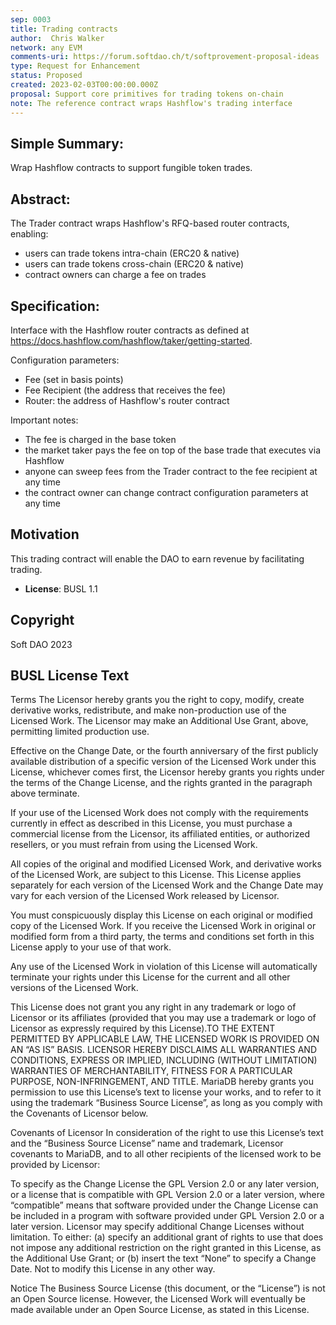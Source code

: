 ```yaml
---
sep: 0003
title: Trading contracts
author:  Chris Walker
network: any EVM
comments-uri: https://forum.softdao.ch/t/softprovement-proposal-ideas
type: Request for Enhancement
status: Proposed
created: 2023-02-03T00:00:00.000Z
proposal: Support core primitives for trading tokens on-chain
note: The reference contract wraps Hashflow's trading interface
---
```


## Simple Summary:
Wrap Hashflow contracts to support fungible token trades.

## Abstract:
The Trader contract wraps Hashflow's RFQ-based router contracts, enabling:
* users can trade tokens intra-chain (ERC20 & native)
* users can trade tokens cross-chain (ERC20 & native)
* contract owners can charge a fee on trades

## Specification:
Interface with the Hashflow router contracts as defined at https://docs.hashflow.com/hashflow/taker/getting-started.

Configuration parameters:
* Fee (set in basis points)
* Fee Recipient (the address that receives the fee)
* Router: the address of Hashflow's router contract

Important notes:
* The fee is charged in the base token
* the market taker pays the fee on top of the base trade that executes via Hashflow
* anyone can sweep fees from the Trader contract to the fee recipient at any time
* the contract owner can change contract configuration parameters at any time

## Motivation
This trading contract will enable the DAO to earn revenue by facilitating trading.

* **License**: BUSL 1.1

## Copyright
Soft DAO 2023

## BUSL License Text
Terms
The Licensor hereby grants you the right to copy, modify, create derivative works, redistribute, and make non-production use of the Licensed Work. The Licensor may make an Additional Use Grant, above, permitting limited production use.

Effective on the Change Date, or the fourth anniversary of the first publicly available distribution of a specific version of the Licensed Work under this License, whichever comes first, the Licensor hereby grants you rights under the terms of the Change License, and the rights granted in the paragraph above terminate.

If your use of the Licensed Work does not comply with the requirements currently in effect as described in this License, you must purchase a commercial license from the Licensor, its affiliated entities, or authorized resellers, or you must refrain from using the Licensed Work.

All copies of the original and modified Licensed Work, and derivative works of the Licensed Work, are subject to this License. This License applies separately for each version of the Licensed Work and the Change Date may vary for each version of the Licensed Work released by Licensor.

You must conspicuously display this License on each original or modified copy of the Licensed Work. If you receive the Licensed Work in original or modified form from a third party, the terms and conditions set forth in this License apply to your use of that work.

Any use of the Licensed Work in violation of this License will automatically terminate your rights under this License for the current and all other versions of the Licensed Work.

This License does not grant you any right in any trademark or logo of Licensor or its affiliates (provided that you may use a trademark or logo of Licensor as expressly required by this License).TO THE EXTENT PERMITTED BY APPLICABLE LAW, THE LICENSED WORK IS PROVIDED ON AN “AS IS” BASIS. LICENSOR HEREBY DISCLAIMS ALL WARRANTIES AND CONDITIONS, EXPRESS OR IMPLIED, INCLUDING (WITHOUT LIMITATION) WARRANTIES OF MERCHANTABILITY, FITNESS FOR A PARTICULAR PURPOSE, NON-INFRINGEMENT, AND TITLE. MariaDB hereby grants you permission to use this License’s text to license your works, and to refer to it using the trademark “Business Source License”, as long as you comply with the Covenants of Licensor below.

Covenants of Licensor
In consideration of the right to use this License’s text and the “Business Source License” name and trademark, Licensor covenants to MariaDB, and to all other recipients of the licensed work to be provided by Licensor:

To specify as the Change License the GPL Version 2.0 or any later version, or a license that is compatible with GPL Version 2.0 or a later version, where “compatible” means that software provided under the Change License can be included in a program with software provided under GPL Version 2.0 or a later version. Licensor may specify additional Change Licenses without limitation.
To either: (a) specify an additional grant of rights to use that does not impose any additional restriction on the right granted in this License, as the Additional Use Grant; or (b) insert the text “None” to specify a Change Date. Not to modify this License in any other way.

Notice
The Business Source License (this document, or the “License”) is not an Open Source license. However, the Licensed Work will eventually be made available under an Open Source License, as stated in this License.
